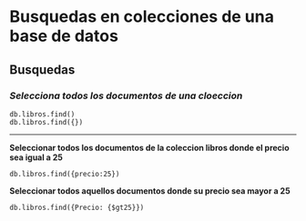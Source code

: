 # Busquedas en colecciones de una base de datos

## Busquedas

### __*Selecciona todos los documentos de una cloeccion*__

```
db.libros.find()
db.libros.find({})
```
---
__Seleccionar todos los documentos de la coleccion libros donde el precio sea igual a 25__
```
db.libros.find({precio:25})
```

__Seleccionar todos aquellos documentos donde su precio sea mayor a 25__
```
db.libros.find({Precio: {$gt25}})
```









